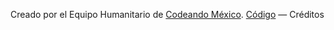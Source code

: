 Creado por el Equipo Humanitario de [Codeando México](http://www.codeandomexico.org). 
[Código](http://github.com/CodeandoMexico/terremoto-cdmx) &mdash; Créditos 

